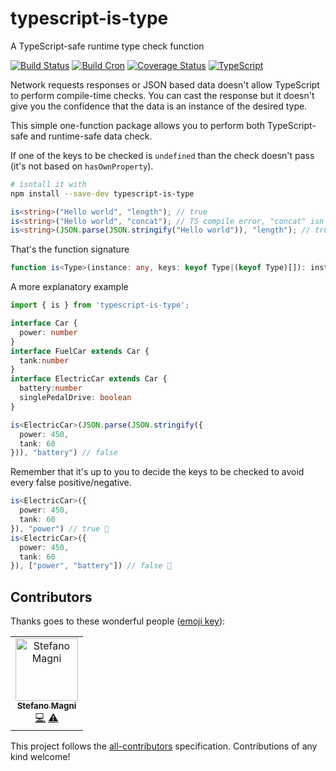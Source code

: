 # typescript-is-type
A TypeScript-safe runtime type check function

[![Build Status](https://travis-ci.com/NoriSte/typescript-is-type.svg?branch=master)](https://travis-ci.com/NoriSte/typescript-is-type)
[![Build Cron](https://img.shields.io/badge/build%20cron-weekly-44cc11.svg)](https://travis-ci.com/NoriSte/typescript-is-type)
[![Coverage Status](https://coveralls.io/repos/github/NoriSte/typescript-is-type/badge.svg)](https://coveralls.io/github/NoriSte/typescript-is-type)
[![TypeScript](https://badges.frapsoft.com/typescript/love/typescript.svg?v=101)](https://github.com/ellerbrock/typescript-badges/)

Network requests responses or JSON based data doesn't allow TypeScript to perform compile-time checks. You can cast the response but it doesn't give you the confidence that the data is an instance of the desired type.

This simple one-function package allows you to perform both TypeScript-safe and runtime-safe data check.

If one of the keys to be checked is `undefined` than the check doesn't pass (it's not based on `hasOwnProperty`).

```bash
# isntall it with
npm install --save-dev typescript-is-type
```

```typescript
is<string>("Hello world", "length"); // true
is<string>("Hello world", "concat"); // TS compile error, "concat" isn't a key of string
is<string>(JSON.parse(JSON.stringify("Hello world")), "length"); // true
```

That's the function signature
```typescript
function is<Type>(instance: any, keys: keyof Type|(keyof Type)[]): instance is Type
```

A more explanatory example

```typescript
import { is } from 'typescript-is-type';

interface Car {
  power: number
}
interface FuelCar extends Car {
  tank:number
}
interface ElectricCar extends Car {
  battery:number
  singlePedalDrive: boolean
}

is<ElectricCar>(JSON.parse(JSON.stringify({
  power: 450,
  tank: 60
})), "battery") // false

```

Remember that it's up to you to decide the keys to be checked to avoid every false positive/negative.
```typescript
is<ElectricCar>({
  power: 450,
  tank: 60
}), "power") // true 🤔
is<ElectricCar>({
  power: 450,
  tank: 60
}), ["power", "battery"]) // false 🎉
```

## Contributors

Thanks goes to these wonderful people ([emoji key](https://allcontributors.org/docs/en/emoji-key)):

<!-- ALL-CONTRIBUTORS-LIST:START - Do not remove or modify this section -->
<!-- prettier-ignore -->
<table><tr><td align="center"><a href="https://twitter.com/NoriSte"><img src="https://avatars0.githubusercontent.com/u/173663?v=4" width="100px;" alt="Stefano Magni"/><br /><sub><b>Stefano Magni</b></sub></a><br /><a href="https://github.com/NoriSte/typescript-is-type/commits?author=NoriSte" title="Code">💻</a> <a href="https://github.com/NoriSte/typescript-is-type/commits?author=NoriSte" title="Tests">⚠️</a></td></tr></table>

<!-- ALL-CONTRIBUTORS-LIST:END -->

This project follows the [all-contributors](https://github.com/all-contributors/all-contributors) specification. Contributions of any kind welcome!

